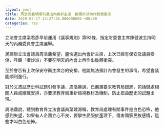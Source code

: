 ```yaml
---
layout: post
title: 周浩鼎冀明順利選出內會新主席　籲攬炒派勿作肢體衝突
date: 2020-05-17 13:27:28.000000000 +08:00
categories: rss
---
```


立法會主席梁君彥早前運用《議事規則》第92條，指定財委會主席陳健波主持明天的內務委員會主席選舉。

民建聯立法會議員周浩鼎希望，盡快選出內會新主席，上次已經有保安及議員受傷，呼籲「攬炒派」不要在明天的內會上再作出肢體衝突。

至於會否有上次保安守衛主席台的安排，他說無法預計內會發生的事情，希望會議能順利進行。

對於文憑試歷史科試題引發爭議，周浩鼎說，已嚴肅要求教育局跟進，包括懲處相關人員或撤職安排，亦要求教育局重新檢視教材及機制，防止扭曲歷史的試題出現。

周浩鼎說，聽到教育界立法會議員葉建源稱，教育局處理有關事件是白色恐怖，他感到失望，如果有人企圖立心不良，要學生屈服於歪理下，傷害國家民族感情，這些才叫白色恐怖。
